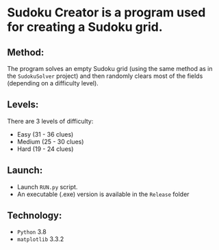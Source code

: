# Sudoku Creator is a program used for creating a Sudoku grid.  

## Method:
The program solves an empty Sudoku grid (using the same method as in the ```SudokuSolver``` project) and then randomly clears most of the fields (depending on a difficulty level).

## Levels:
There are 3 levels of difficulty:
* Easy (31 - 36 clues)  
* Medium (25 - 30 clues)  
* Hard (19 - 24 clues)  

## Launch:
* Launch ```RUN.py``` script.  
* An executable (.exe) version is available in the ```Release``` folder  

## Technology:
* ```Python``` 3.8  
* ```matplotlib``` 3.3.2  
